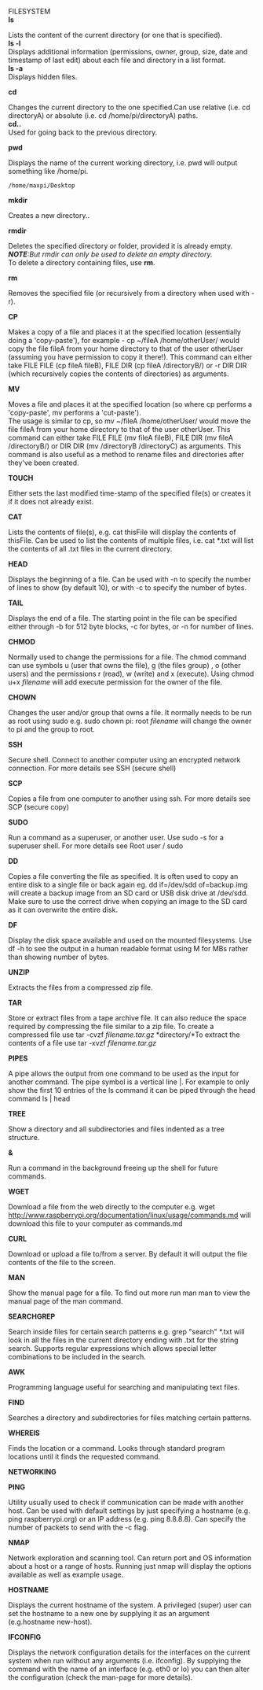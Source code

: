 FILESYSTEM  
**ls**  

Lists the content of the current directory (or one that is specified).   
**ls -l**  
Displays additional information (permissions, owner, group, size, date and timestamp of last edit) about each file and directory in a list format.   
**ls -a**  
Displays hidden files.  

**cd**  

Changes the current directory to the one specified.Can use relative (i.e. cd directoryA) or absolute (i.e. cd /home/pi/directoryA) paths.  
**cd..**  
Used for going back to the previous directory.  

**pwd**  

Displays the name of the current working directory, i.e. pwd will output something like /home/pi.  

```maxpi@ubantu:~/Desktop$ pwd   
/home/maxpi/Desktop
```

**mkdir**  

Creates a new directory..  

**rmdir**  

Deletes the specified directory or folder, provided it is already empty.  
***NOTE**:But rmdir can only be used to delete an empty directory.*  
To delete a directory containing files, use **rm**.  



**rm**  

Removes the specified file (or recursively from a directory when used with -r).  

**CP**  

Makes a copy of a file and places it at the specified location (essentially doing a 'copy-paste'), 
for example - cp ~/fileA /home/otherUser/ would copy the file fileA from your home directory to that of the user otherUser 
(assuming you have permission to copy it there!). 
This command can either take FILE FILE (cp fileA fileB), FILE DIR (cp fileA /directoryB/) or -r DIR DIR 
(which recursively copies the contents of directories) as arguments.  

**MV**  

Moves a file and places it at the specified location (so where cp performs a 'copy-paste', mv performs a 'cut-paste').   
The usage is similar to cp, so mv ~/fileA /home/otherUser/ would move the file fileA from your home directory to that 
of the user otherUser. This command can either take FILE FILE (mv fileA fileB), FILE DIR (mv fileA /directoryB/) or 
DIR DIR (mv /directoryB /directoryC) as arguments.
This command is also useful as a method to rename files and directories after they've been created.  

**TOUCH**  

Either sets the last modified time-stamp of the specified file(s) or creates it if it does not already exist.  

**CAT**  

Lists the contents of file(s), e.g. cat thisFile will display the contents of thisFile.
Can be used to list the contents of multiple files, i.e. cat *.txt will list the contents of all .txt files in the current directory.  

**HEAD**  

Displays the beginning of a file. Can be used with -n to specify the number of lines to show (by default 10), 
or with -c to specify the number of bytes.  

**TAIL**  

Displays the end of a file. The starting point in the file can be specified either through -b for 512 byte blocks,
-c for bytes, or -n for number of lines.  

**CHMOD**  

Normally used to change the permissions for a file.
The chmod command can use symbols u (user that owns the file), g (the files group) , o (other users) and the permissions r (read),
w (write) and x (execute). Using chmod u+x *filename* will add execute permission for the owner of the file.  

**CHOWN**  

Changes the user and/or group that owns a file. It normally needs to be run as root using sudo e.g. sudo chown pi:
root *filename* will change the owner to pi and the group to root.  

**SSH**  

Secure shell. Connect to another computer using an encrypted network connection. For more details see SSH (secure shell)  

**SCP**  

Copies a file from one computer to another using ssh. For more details see SCP (secure copy)  

**SUDO**  

Run a command as a superuser, or another user. Use sudo -s for a superuser shell. For more details see Root user / sudo  

**DD**  

Copies a file converting the file as specified. It is often used to copy an entire disk to a single file or back again 
eg. dd if=/dev/sdd of=backup.img will create a backup image from an SD card or USB disk drive at /dev/sdd. 
Make sure to use the correct drive when copying an image to the SD card as it can overwrite the entire disk.  

**DF**  

Display the disk space available and used on the mounted filesystems. 
Use df -h to see the output in a human readable format using M for MBs rather than showing number of bytes.  

**UNZIP**  

Extracts the files from a compressed zip file.  

**TAR**  

Store or extract files from a tape archive file. It can also reduce the space required by compressing the file similar to a zip file.
To create a compressed file use tar -cvzf *filename.tar.gz* *directory/*To extract the contents of a file 
use tar -xvzf *filename.tar.gz*  

**PIPES**  

A pipe allows the output from one command to be used as the input for another command. 
The pipe symbol is a vertical line |. For example to only show the first 10 entries of the ls command it can be piped through 
the head command ls | head  

**TREE**  

Show a directory and all subdirectories and files indented as a tree structure.  

**&**  

Run a command in the background freeing up the shell for future commands.  

**WGET**  

Download a file from the web directly to the computer e.g. wget http://www.raspberrypi.org/documentation/linux/usage/commands.md 
will download this file to your computer as commands.md  

**CURL**  

Download or upload a file to/from a server. By default it will output the file contents of the file to the screen.  

**MAN**  

Show the manual page for a file. To find out more run man man to view the manual page of the man command.  

**SEARCHGREP**  

Search inside files for certain search patterns e.g. grep "search" *.txt will look in all the files in the current 
directory ending with .txt for the string search.
Supports regular expressions which allows special letter combinations to be included in the search.  

**AWK**  

Programming language useful for searching and manipulating text files.  

**FIND**

Searches a directory and subdirectories for files matching certain patterns.  

**WHEREIS**  

Finds the location or a command. Looks through standard program locations until it finds the requested command.  

**NETWORKING**  

**PING**

Utility usually used to check if communication can be made with another host. 
Can be used with default settings by just specifying a hostname (e.g. ping raspberrypi.org) or an IP address (e.g. ping 8.8.8.8). 
Can specify the number of packets to send with the -c flag.  

**NMAP**  

Network exploration and scanning tool. Can return port and OS information about a host or a range of hosts. 
Running just nmap will display the options available as well as example usage.  

**HOSTNAME**  

Displays the current hostname of the system. A privileged (super) user can set the hostname to a new one by supplying it as an 
argument (e.g.hostname new-host).  

**IFCONFIG**  

Displays the network configuration details for the interfaces on the current system when run without any arguments 
(i.e. ifconfig). By supplying the command with the name of an interface (e.g. eth0 or lo) you can then alter the configuration 
(check the man-page for more details).
